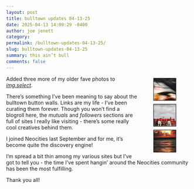 ```yaml
---
layout: post
title: bulltown updates 04-13-25
date: 2025-04-13 14:09:29 -0400
author: joe jenett
category: 
permalink: /bulltown-updates-04-13-25/
slug: bulltown-updates-04-13-25
summary: this ain’t bull
comments: false
---
```

<div style="position:relative;float:right;margin:3px;width:136px;text-align:center;clear:both;">
<img src="/images/abstracto-th.jpg" alt="" width="60" style="border:1px solid #000;margin:3px;"><br>
<img src="/images/playtime-th.jpg" alt="" width="60" style="border:1px solid #000;margin:3px;"><br>
<img src="/images/skyfire-th.jpg" alt="" width="60" style="border:1px solid #000;margin:3px;">
</div>
Added three more of my older fave photos to <a href="https://bulltown.joejenett.com/img.select/"><em>img.select</em></a>.

<p>
There’s something I’ve been meaning to say about the bulltown button walls. Links are my life - I’ve been curating them forever. Though you won’t find a blogroll here, the <em>mutuals</em> and <em>followers</em> sections are full of sites I really like visiting - there’s some really cool creatives behind them.
</p>
<p>
I joined Neocities last September and for me, it’s become quite the discovery engine!
</p>
<p>
I’m spread a bit thin among my various sites but I’ve got to tell you - the time I’ve spent hangin’ around the Neocities community has been the most fulfilling.
</p>
<p>Thank you all!</p>
<a href="https://brid.gy/publish/mastodon"></a>